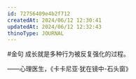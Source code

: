 ```yaml
---
id: 72756409e4b2f712
createdAt: 2024/06/12 12:30:41
updatedAt: 2024/06/12 12:32:43
thinoType: JOURNAL
---
```

#金句 成长就是多种行为被反复强化的过程。

——心理医生，《卡卡尼亚·犹在镜中-石头窗》